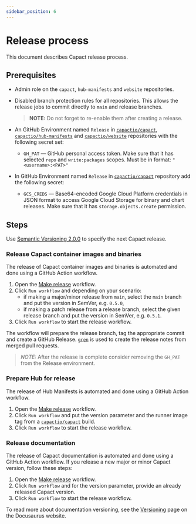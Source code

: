 ```yaml
---
sidebar_position: 6
---
```


# Release process

This document describes Capact release process.

## Prerequisites

- Admin role on the `capact`, `hub-manifests` and `website` repositories.
- Disabled branch protection rules for all repositories. This allows the release jobs to commit directly to `main` and release branches.

    > **NOTE:** Do not forget to re-enable them after creating a release.

- An GitHub Environment named `Release` in [`capactio/capact`](https://github.com/capactio/capact), [`capactio/hub-manifests`](https://github.com/capactio/hub-manifests) and [`capactio/website`](https://github.com/capactio/website) repositories with the following secret set:
    - `GH_PAT` — GitHub personal access token. Make sure that it has selected `repo` and `write:packages` scopes. Must be in format: `"<username>:<PAT>"`
- In GitHub Environment named `Release` in [`capactio/capact`](https://github.com/capactio/capact) repository add the following secret:
    - `GCS_CREDS` — Base64-encoded Google Cloud Platform credentials in JSON format to access Google Cloud Storage for binary and chart releases. Make sure that it has `storage.objects.create` permission.

## Steps

Use [Semantic Versioning 2.0.0](https://semver.org/spec/v2.0.0.html) to specify the next Capact release.

### Release Capact container images and binaries

The release of Capact container images and binaries is automated and done using a GitHub Action workflow.

1. Open the [Make release](https://github.com/capactio/capact/actions/workflows/make-release.yaml) workflow.
1. Click `Run workflow` and depending on your scenario:
   - if making a major/minor release from `main`, select the `main` branch and put the version in SemVer, e.g. `0.5.0`,
   - if making a patch release from a release branch, select the given release branch and put the version in SemVer, e.g. `0.5.1`.
1. Click `Run workflow` to start the release workflow.

The workflow will prepare the release branch, tag the appropriate commit and create a GitHub Release. [`gren`](https://github.com/github-tools/github-release-notes) is used to create the release notes from merged pull requests.

> *NOTE:* After the release is complete consider removing the `GH_PAT` from the Release environment.

### Prepare Hub for release 

The release of Hub Manifests is automated and done using a GitHub Action workflow.

1. Open the [Make release](https://github.com/capactio/hub-manifests/actions/workflows/make-release.yaml) workflow.
1. Click `Run workflow` and put the version parameter and the runner image tag from a [`capactio/capact`](https://github.com/capactio/capact) build.
1. Click `Run workflow` to start the release workflow.

### Release documentation

The release of Capact documentation is automated and done using a GitHub Action workflow.
If you release a new major or minor Capact version, follow these steps:

1. Open the [Make release](https://github.com/capactio/website/actions/workflows/make-release.yaml) workflow.
1. Click `Run workflow` and for the version parameter, provide an already released Capact version.
1. Click `Run workflow` to start the release workflow.

To read more about documentation versioning, see the [Versioning](https://docusaurus.io/docs/versioning) page on the Docusaurus website.
